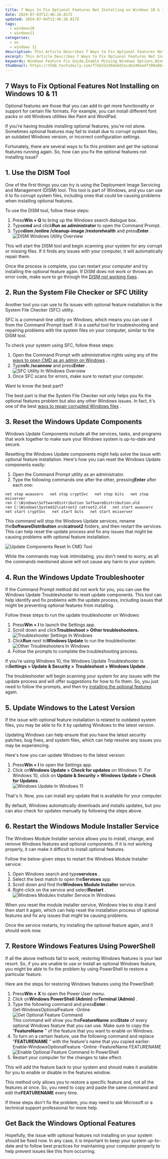 ```yaml
---
title: 7 Ways to Fix Optional Features Not Installing on Windows 10 & 11
date: 2024-07-03T12:46:26.817Z
updated: 2024-07-04T12:46:26.817Z
tags:
  - windows10
  - windows11
categories:
  - os
  - windows 11
description: This Article Describes 7 Ways to Fix Optional Features Not Installing on Windows 10 & 11
excerpt: This Article Describes 7 Ways to Fix Optional Features Not Installing on Windows 10 & 11
keywords: Windows Feature Fix Guide,Enable Missing Windows Options,Windows 10/11 Option Installation,Activate Windows Optional Components,Essential Features Troubleshooting,Windows Updates Issue Solver,Fixing Uninstalled Windows Extras
thumbnail: https://thmb.techidaily.com/f7eb32e30dabd1ecde240ae4f390a8ba724185aa17a13d5ef1b9d86c145dc8b7.jpg
---
```


## 7 Ways to Fix Optional Features Not Installing on Windows 10 & 11

 Optional features are those that you can add to get more functionality or support for certain file formats. For example, you can install different font packs or old Windows utilities like Paint and WordPad.

 If you're having trouble installing optional features, you're not alone. Sometimes optional features may fail to install due to corrupt system files, an outdated Windows version, or incorrect configuration settings.

 Fortunately, there are several ways to fix this problem and get the optional features running again. So, how can you fix the optional features not installing issue?

## 1\. Use the DISM Tool

 One of the first things you can try is using the Deployment Image Servicing and Management (DISM) tool. This tool is part of Windows, and you can use it to fix corrupt system files, including ones that could be causing problems when installing optional features.

To use the DISM tool, follow these steps:

1. Press**Win + Q** to bring up the Windows search dialogue box.
2. Type**cmd** and click**Run as administrator** to open the Command Prompt.
3. Type**dism /online /cleanup-image /restorehealth** and press**Enter** .  
![DISM Windows Utility Overview](https://static1.makeuseofimages.com/wordpress/wp-content/uploads/2022/12/dism-windows-utility.jpg)

 This will start the DISM tool and begin scanning your system for any corrupt or missing files. If it finds any issues with your computer, it will automatically repair them.

 Once the process is complete, you can restart your computer and try installing the optional feature again. If DISM does not work or throws an error code, make sure to go through the [DISM not working fixes](https://www.makeuseof.com/windows-11-dism-error-2-fix/) .

## 2\. Run the System File Checker or SFC Utility

 Another tool you can use to fix issues with optional feature installation is the System File Checker (SFC) utility.

 SFC is a command-line utility on Windows, which means you can use it from the Command Prompt itself. It is a useful tool for troubleshooting and repairing problems with the system files on your computer, similar to the DISM tool.

To check your system using SFC, follow these steps:

1. Open the Command Prompt with administrative rights using any of the [ways to open CMD as an admin on Windows](https://www.makeuseof.com/windows-run-command-prompt-admin/) .
2. Type**sfc /scannow** and press**Enter** .  
![SFC Utility In Windows Overview](https://static1.makeuseofimages.com/wordpress/wp-content/uploads/2022/12/sfc-utility-in-windows.jpg)
3. Once SFC scans for errors, make sure to restart your computer.

Want to know the best part?

 The best part is that the System File Checker not only helps you fix the optional features problem but also any other Windows issues. In fact, it's one of the best [ways to repair corrupted Windows files](https://www.makeuseof.com/windows-built-in-repair-tools/) .

## 3\. Reset the Windows Update Components

 Windows Update Components include all the services, tasks, and programs that work together to make sure your Windows system is up-to-date and secure.

 Resetting the Windows Update components might help solve the issue with optional feature installation. Here's how you can reset the Windows Update components easily:

1. Open the Command Prompt utility as an administrator.
2. Type the following commands one after the other, pressing**Enter** after each one:

`net stop wuauserv  
net stop cryptSvc  
net stop bits  
net stop msiserver  
ren C:\Windows\SoftwareDistribution SoftwareDistribution.old  
ren C:\Windows\System32\catroot2 catroot2.old  
net start wuauserv  
net start cryptSvc  
net start bits  
net start msiserver`

 This command will stop the Windows Update services, rename the**SoftwareDistribution** and**catroot2** folders, and then restart the services. This can help reset the update process and fix any issues that might be causing problems with optional feature installation.

![Update Components Reset In CMD Tool](https://static1.makeuseofimages.com/wordpress/wp-content/uploads/2022/12/update-components-reset-in-cmd.jpg)

 While the commands may look intimidating, you don't need to worry, as all the commands mentioned above will not cause any harm to your system.​​​​

## 4\. Run the Windows Update Troubleshooter

 If the Command Prompt method did not work for you, you can use the Windows Update Troubleshooter to reset update components. This tool can help identify and fix problems with the update process, including issues that might be preventing optional features from installing.

Follow these steps to run the update troubleshooter on Windows:

1. Press**Win + I** to launch the Settings app.
2. Scroll down and click**Troubleshoot > Other troubleshooters.**  
![Troubleshooter Settings In Windows](https://static1.makeuseofimages.com/wordpress/wp-content/uploads/2022/12/troubleshooter-settings-in-windows.jpg)
3. Click**Run** next to**Windows Update** to run the troubleshooter.  
![Other Troubleshooters In Windows](https://static1.makeuseofimages.com/wordpress/wp-content/uploads/2022/12/other-troubleshooters-in-windows.jpg)
4. Follow the prompts to complete the troubleshooting process.

 If you're using Windows 10, the Windows Update Troubleshooter is in**Settings > Update & Security >** **Troubleshoot > Windows Update** .

 The troubleshooter will begin scanning your system for any issues with the update process and will offer suggestions for how to fix them. So, you just need to follow the prompts, and then try [installing the optional features](https://www.makeuseof.com/how-to-add-remove-optional-features-windows-11/) again.

## 5\. Update Windows to the Latest Version

 If the issue with optional feature installation is related to outdated system files, you may be able to fix it by updating Windows to the latest version.

 Updating Windows can help ensure that you have the latest security patches, bug fixes, and system files, which can help resolve any issues you may be experiencing.

Here's how you can update Windows to the latest version:

1. Press**Win + I** to open the Settings app.
2. Click on**Windows** **Update > Check for updates** on Windows 11\. For Windows 10, click on **Update & Security > Windows Update > Check for Updates** .  
![Windows Update In Windows 11](https://static1.makeuseofimages.com/wordpress/wp-content/uploads/2022/12/windows-update-in-windows-11.jpg)

 That's it. Now, you can install any update that is available for your computer.

 By default, Windows automatically downloads and installs updates, but you can also check for updates manually by following the steps above.

## 6\. Restart the Windows Module Installer Service

 The Windows Module Installer service allows you to install, change, and remove Windows features and optional components. If it is not working properly, it can make it difficult to install optional features.

 Follow the below-given steps to restart the Windows Module Installer service:

1. Open Windows search and type**services** .
2. Select the best match to open the**Services** app.
3. Scroll down and find the**Windows Module Installer** service.
4. Right-click on the service and select**Restart** .  
![Windows Modules Installer Service In Windows](https://static1.makeuseofimages.com/wordpress/wp-content/uploads/2022/12/windows-modules-installer-service.jpg)

 When you reset the module installer service, Windows tries to stop it and then start it again, which can help reset the installation process of optional features and fix any issues that might be causing problems.

 Once the service restarts, try installing the optional feature again, and it should work now.

## 7\. Restore Windows Features Using PowerShell

 If all the above methods fail to work, restoring Windows features is your last resort. So, if you are unable to use or install an optional Windows feature, you might be able to fix the problem by using PowerShell to restore a particular feature.

 Here are the steps for restoring Windows features using the PowerShell:

1. Press**Win + X** to open the Power User menu.
2. Click on**Windows PowerShell (Admin)** or**Terminal (Admin)** .
3. Type the following command and press**Enter** :  
Get-WindowsOptionalFeature -Online  
![Get Optional Feature Command](https://static1.makeuseofimages.com/wordpress/wp-content/uploads/2022/12/get-optional-feature-command.jpg)  
 This command will show you the**FeatureName** and**State** of every optional Windows feature that you can use. Make sure to copy the "**FeatureName** " of the feature that you want to enable on Windows.
4. To turn on a certain feature, use the following command and replace "**FEATURENAME** " with the feature's name that you copied earlier:  
Enable-WindowsOptionalFeature -Online -FeatureName FEATURENAME  
![Enable Optional Feature Command In PowerShell](https://static1.makeuseofimages.com/wordpress/wp-content/uploads/2022/12/optional-feature-in-powershell.jpg)
5. Restart your computer for the changes to take effect.

 This will add the feature back to your system and should make it available for you to enable or disable in the features window.

 This method only allows you to restore a specific feature and, not all the features at once. So, you need to copy and paste the same command and edit the**FEATURENAME** every time.

 If these steps don't fix the problem, you may need to ask Microsoft or a technical support professional for more help.

## Get Back the Windows Optional Features

 Hopefully, the issue with optional features not installing on your system should be fixed now. In any case, it is important to keep your system up-to-date and to follow best practices for maintaining your computer properly to help prevent issues like this from occurring.


<ins class="adsbygoogle"
     style="display:block"
     data-ad-format="autorelaxed"
     data-ad-client="ca-pub-7571918770474297"
     data-ad-slot="1223367746"></ins>



<ins class="adsbygoogle"
     style="display:block"
     data-ad-client="ca-pub-7571918770474297"
     data-ad-slot="8358498916"
     data-ad-format="auto"
     data-full-width-responsive="true"></ins>


